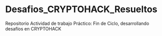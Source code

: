 # Desafios_CRYPTOHACK_Resueltos
Repositorio Actividad de trabajo Práctico: Fin de Ciclo, desarrollando desafíos en CRYPTOHACK

